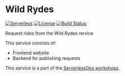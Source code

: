 # Wild Rydes
[![Serverless](http://public.serverless.com/badges/v3.svg)](http://www.serverless.com)
[![License](https://img.shields.io/badge/License-BSD%202--Clause-orange.svg)](https://opensource.org/licenses/BSD-2-Clause)
[![Build Status](https://travis-ci.org/ServerlessOpsIO/wild-rydes.svg?branch=master)](https://travis-ci.org/ServerlessOpsIO/wild-rydes)

Request rides from the Wild Rydes rervice

This service consists of:
* Frontend website
* Backend for publishing requests

This service is a part of the [ServerlessOps workshops](https://github.com/ServerlessOpsIO/serverlessops-workshops).

